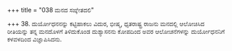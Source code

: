 +++
title = "038 ಮನದ ಸಙ್ಕೇತದಲಿ"

+++
38. ದುರ್ಯೋಧನನನ್ನು ಕಟ್ಟಿಹಾಕಲು ವಿದುರ, ಭೀಷ್ಮ, ಧೃತರಾಷ್ಟ್ರ ರಾಜನು ಮನದಲ್ಲಿ ಆಲೋಚಿಸಿದ ರೀತಿಯನ್ನು ತನ್ನ ಮನದೊಳಗೆ ತಿಳಿದುಕೊಂಡ ದುಶ್ಯಾಸನನು ಕೋಪದಿಂದ ಅವರ ಆಲೋಚನೆಗಳನ್ನು ದುರ್ಯೋಧನನಿಗೆ ಕಳವಳದಿಂದ ವಿಜ್ಞಾಪಿಸಿದನು.
